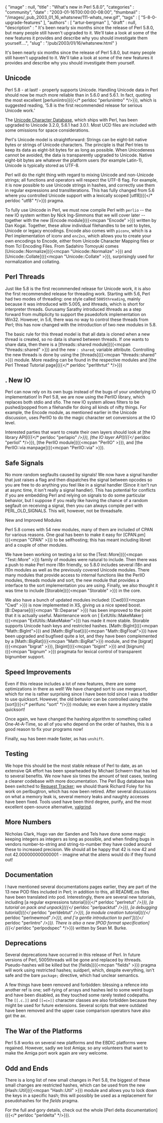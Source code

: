 {
   "image" : null,
   "title" : "What's new in Perl 5.8.0",
   "categories" : "community",
   "date" : "2003-01-16T00:00:00-08:00",
   "thumbnail" : "/images/_pub_2003_01_16_whatsnew/111-whats_new.gif",
   "tags" : [
      "5-8-0-upgrade-features"
   ],
   "authors" : [
      "artur-bergman"
   ],
   "draft" : null,
   "description" : " It's been nearly six months since the release of Perl 5.8.0, but many people still haven't upgraded to it. We'll take a look at some of the new features it provides and describe why you should investigate them yourself....",
   "slug" : "/pub/2003/01/16/whatsnew.html"
}



It's been nearly six months since the release of Perl 5.8.0, but many people still haven't upgraded to it. We'll take a look at some of the new features it provides and describe why you should investigate them yourself.

<span id="unicode">Unicode</span>
---------------------------------

Perl 5.8 - at last! - properly supports Unicode. Handling Unicode data in Perl should now be much more reliable than in 5.6.0 and 5.6.1. In fact, quoting the most excellent [perluniintro]({{</* perldoc "perluniintro" */>}}), which is suggested reading, '5.8 is the first recommended release for serious Unicode work.'

The [Unicode Character Database](http://www.unicode.org/ucd/), which ships with Perl, has been upgraded to Unicode 3.2.0, 5.6.1 had 3.0.1. Most UCD files are included with some omissions for space considerations.

Perl's Unicode model is straightforward: Strings can be eight-bit native bytes or strings of Unicode characters. The principle is that Perl tries to keep its data as eight-bit bytes for as long as possible. When Unicodeness cannot be avoided, the data is transparently upgraded to Unicode. Native eight-bit bytes are whatever the platform users (for example Latin-1), Unicode is typically stored as UTF-8.

Perl will do the right thing with regard to mixing Unicode and non-Unicode strings; all functions and operators will respect the UTF-8 flag. For example, it is now possible to use Unicode strings in hashes, and correctly use them in regular expressions and transliterations. This has fully changed from 5.6 where you controlled Unicode support with a lexically scoped [utf8]({{</* perldoc "utf8" */>}}) pragma.

To fully use Unicode in Perl, we must now compile Perl with `perlio` -- the new IO system written by Nick Ing-Simmons that we will cover later -- together with the new [Encode module]({{<mcpan "Encode" >}}) written by Dan Kogai. Together, these allow individual filehandles to be set to bytes, Unicode or legacy encodings. Encode also comes with `piconv`, which is a Perl implementation of iconv and `enc2xs`, which allows you to create your own encodings to Encode, either from Unicode Character Mapping files or from Tcl Encoding Files. From Sadahiro Tomoyuki comes [Unicode::Normalize]({{<mcpan "Unicode::Normalize" >}}) and [Unicode::Collate]({{<mcpan "Unicode::Collate" >}}), surprisingly used for normalization and collating.

Perl Threads
------------

Just like 5.8 is the first recommended release for Unicode work, it is also the first recommended release for threading work. Starting with 5.6, Perl had two modes of threading: one style called `5005threading`, mainly because it was introduced with 5.005, and ithreads, which is short for interpreter threads. Gurusamy Sarathy introduced ithreads as a step forward from multiplicity to support the psuedofork implementation on Win32. However, in 5.6, there was no way to control these threads from Perl; this has now changed with the introduction of two new modules in 5.8.

The basic rule for this thread model is that all data is cloned when a new thread is created, so no data is shared between threads. If one wants to share data, then there is a [threads::shared module]({{<mcpan "threads::shared" >}}) and the new `: shared`; variable attribute. Controlling the new threads is done by using the [threads]({{<mcpan "threads::shared" >}}) module. More reading can be found in the respective modules and [the Perl Thread Tutorial page]({{</* perldoc "perlthrtut" */>}})

.
New IO
------

Perl can now rely on its own bugs instead of the bugs of your underlying IO implementation! In Perl 5.8, we are now using the PerlIO library, which replaces both stdio and sfio. The new IO system allows filters to be pushed/popped from a filehandle for doing all kinds of nifty things. For example, the Encode module, as mentioned earlier in the Unicode discussion, uses PerlIO to do the magic character set conversions at the IO level.

Interested parties that want to create their own layers should look at [the library API]({{</* perldoc "perlapio" */>}}), [the IO layer API]({{</* perldoc "perliol" */>}}), [the PerlIO module]({{<mcpan "PerlIO" >}}), and [the PerlIO::via manpage]({{<mcpan "PerlIO::via" >}}).

Safe Signals
------------

No more random segfaults caused by signals! We now have a signal handler that just raises a flag and then dispatches the signal between opcodes so you are free to do anything you feel like in a signal handler (Since it isn't run at async time, it isn't really a signal handler). This has potential for conflicts if you are embedding Perl and relying on signals to do some particular behavior, but I suppose if you really like having the chance of a random segfault on receiving a signal, then you can always compile perl with PERL\_OLD\_SIGNALS. This will, however, not be threadsafe.

New and Improved Modules

Perl 5.8 comes with 54 new modules, many of them are included of CPAN for various reasons. One goal has been to make it easy for [CPAN.pm]({{<mcpan "CPAN" >}}) to be selfhosting; this has meant including libnet and a couple of other modules.

We have been working on testing a lot so the [Test::More]({{<mcpan "Test::More" >}}) family of modules were natural to include. Then there was a push to make Perl more i18n friendly, so 5.8.0 includes several i18n and l10n modules as well as the previously covered Unicode modules. There many modules that provide access to internal functions like the PerlIO modules, threads module and sort, the new module that provides a interface to the sort implementation you are using. Finally, we also thought it was time to include [Storable]({{<mcpan "Storable" >}}) in the core.

We also have a bunch of updated modules included: [Cwd]({{<mcpan "Cwd" >}}) is now implemented in XS, giving us a nice speed boost. [B::Deparse]({{<mcpan "B::Deparse" >}}) has been improved to the point that it is actually useful. Maintenance work on [ ExtUtils::MakeMaker]({{<mcpan "ExtUtils::MakeMaker">}}) has made it more stable. Storable supports Unicode hash keys and restricted hashes. [Math::BigInt]({{<mcpan "Math::BigInt">}}) and [Math::BigFloat]({{<mcpan "Math::BigFloat">}}) have been upgraded and bugfixed quite a lot, and they have been complemented by a [Math::BigRat]({{<mcpan "Math::BigRat">}}) module, and the [bigrat]({{<mcpan "bigrat" >}}), [bigint]({{<mcpan "bigint" >}}) and [bignum]({{<mcpan "bignum" >}}) pragmata for lexical control of transparent bignumber support.

Speed Improvements
------------------

Even if this release includes a lot of new features, there are some optimizations in there as well! We have changed sort to use mergesort, which for me is rather surprising since I have been told since I was a toddler to use quicksort. However, the old behavior can be controlled using the [sort]({{</* perlfunc "sort" */>}}) module; we even have a mystery stable quicksort!

Once again, we have changed the hashing algorithm to something called One-At-A-Time, so all of you who depend on the order of hashes, this is a good reason to fix your programs now!

Finally, `map` has been made faster, as has `unshift`.

Testing
-------

We hope this should be the most stable release of Perl to date, as an extensive QA effort has been spearheaded by Michael Schwern that has led to several benefits. We now have six times the amount of test cases, testing a cleaner codebase with more documentation. The Perl Bug database has been switched to [Request Tracker](https://bestpractical.com/); we should thank Richard Foley for his work on perlbugtron, which has now been retired. After several discussions on what a memory leak is, several memory leaks and naughty accesses have been fixed. Tools used have been third degree, purify, and the most excellent open-source alternative, [valgrind](https://developer.kde.org/~sewardj/).

More Numbers
------------

Nicholas Clark, Hugo van der Sanden and Tels have done some magic keeping integers as integers as long as possible, and when finding bugs in vendors number-to-string and string-to-number they have coded around these to increased precision. We should all be happy that 42 is now 42 and not 42.000000000000001 - imagine what the aliens would do if they found out!

Documentation
-------------

I have mentioned several documentations pages earlier, they are part of the 13 new POD files included in Perl; in addition to this, all README.os files have been translated into pod. Interestingly, there are several new tutorials, including [a regular expressions tutorial]({{</* perldoc "perlretut" */>}}), [a tutorial on pack and unpack]({{</* perldoc "perlpacktut" */>}}), [a debugging tutorial]({{</* perldoc "perldebtut" */>}}), [a module creation tutorial]({{</* perldoc "perlnewmod" */>}}), and ['a gentle introduction to perl']({{</* perldoc "perlintro" */>}}). There is also a new [POD format specification]({{</* perldoc "perlpodspec" */>}}) written by Sean M. Burke.

Deprecations
------------

Several deprecations have occurred in this release of Perl. In future versions of Perl, 5005threads will be gone and replaced by ithreads. Pseudo-hashes will be killed but the [fields]({{<mcpan "fields" >}}) pragma will work using restricted hashes; suidperl, which, despite everything, isn't safe and the bare `package;` directive, which had unclear semantics.

A few things have been removed and forbidden: blessing a refence into another ref is one; self-tying of arrays and hashes led to some weird bugs and have been disabled, as they touched some rarely tested codepaths. The `[[.c.]]` and `[[=c=]]` character classes are also forbidden because they might be used for future extensions. Several scripts that were outdated have been removed and the upper case comparison operators have also got the ax.

The War of the Platforms
------------------------

Perl 5.8 works on several new platforms and the EBDIC platforms were regained. However, sadly we lost Amiga; so any volunteers that want to make the Amiga port work again are very welcome.

Odd and Ends
------------

There is a long list of new small changes in Perl 5.8, the biggest of these small changes are restricted hashes, which can be used from the new [Hash::Util]({{<mcpan "Hash::Util" >}}) module and allows you to lock down the keys in a specific hash; this will possibly be used as a replacement for pseudohashes for the *fields* pragma.

For the full and gory details, check out the whole [Perl delta documentation]({{</* perldoc "perldelta" */>}}).

